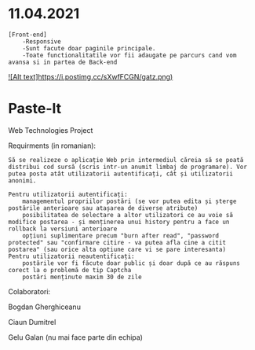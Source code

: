 # 11.04.2021
    [Front-end]
        -Responsive
        -Sunt facute doar paginile principale.
        -Toate functionalitatile vor fii adaugate pe parcurs cand vom avansa si in partea de Back-end

[![Alt text]https://i.postimg.cc/sXwfFCGN/gatz.png)](https://youtu.be/jXi8Fb9S35Q)





# Paste-It
Web Technologies Project

Requirments (in romanian):

    Să se realizeze o aplicație Web prin intermediul căreia să se poată distribui cod sursă (scris intr-un anumit limbaj de programare). Vor putea posta atât utilizatorii autentificați, cât și utilizatorii anonimi.

    Pentru utilizatorii autentificați:
        managementul propriilor postări (se vor putea edita și șterge postările anterioare sau atașarea de diverse atribute)
        posibilitatea de selectare a altor utilizatori ce au voie să modifice postarea - și menținerea unui history pentru a face un rollback la versiuni anterioare
        opțiuni suplimentare precum "burn after read", "password protected" sau "confirmare citire - va putea afla cine a citit postarea" (sau orice alta optiune care vi se pare interesanta)
    Pentru utilizatorii neautentificați:
        postările vor fi făcute doar public și doar după ce au răspuns corect la o problemă de tip Captcha
        postări menținute maxim 30 de zile


Colaboratori:


Bogdan Gherghiceanu

Ciaun Dumitrel


Gelu Galan  (nu mai face parte din echipa)
